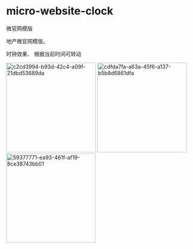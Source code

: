 # micro-website-clock
微官网模版

地产微官网模版。

时钟效果、 根据当前时间可转动


<img width="239" alt="c2cd3994-b93d-42c4-a09f-21dbd53689da" src="https://user-images.githubusercontent.com/7249344/28714343-a57b3866-73c5-11e7-96cb-15c975f0f8ef.png">
<img width="239" alt="cdfda7fa-a63a-45f6-a137-b5b8d6861dfa" src="https://user-images.githubusercontent.com/7249344/28714348-b1165eee-73c5-11e7-8915-e04d03ca3973.png">
<img width="238" alt="59377771-ea93-461f-af19-8ce38743bb01" src="https://user-images.githubusercontent.com/7249344/28714350-b1e39382-73c5-11e7-8d52-e4b7d3d3dae1.png">
